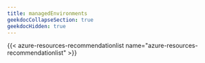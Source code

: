 ```yaml
---
title: managedEnvironments
geekdocCollapseSection: true
geekdocHidden: true
---
```


{{< azure-resources-recommendationlist name="azure-resources-recommendationlist" >}}
